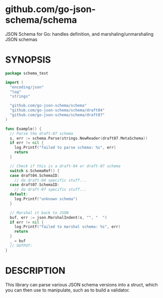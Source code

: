 # github.com/go-json-schema/schema

JSON Schema for Go: handles definition, and marshaling/unmarshaling JSON schemas

# SYNOPSIS

```go
package schema_test

import (
  "encoding/json"
  "log"
  "strings"

  "github.com/go-json-schema/schema"
  "github.com/go-json-schema/schema/draft04"
  "github.com/go-json-schema/schema/draft07"
)

func Example() {
  // Parse the draft-07 schema
  s, err := schema.Parse(strings.NewReader(draft07.MetaSchema))
  if err != nil {
    log.Printf("failed to parse schema: %s", err)
    return
  }

  // Check if this is a draft-04 or draft-07 schema
  switch s.SchemaRef() {
  case draft04.SchemaID:
    // do draft-04 specific stuff...
  case draft07.SchemaID:
    // do draft-07 specific stuff...
  default:
    log.Printf("unknown schema")
  }

  // Marshal it back to JSON
  buf, err := json.MarshalIndent(s, "", "  ")
  if err != nil {
    log.Printf("failed to marshal schema: %s", err)
    return
  }
  _ = buf
  // OUTPUT:
}
```

# DESCRIPTION

This library can parse various JSON schema versions into a
struct, which you can then use to manipulate, such as to
build a validator.


